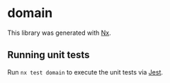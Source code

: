 # domain

This library was generated with [Nx](https://nx.dev).

## Running unit tests

Run `nx test domain` to execute the unit tests via [Jest](https://jestjs.io).
